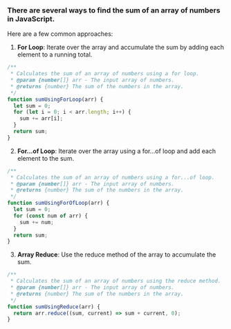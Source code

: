 ### There are several ways to find the sum of an array of numbers in JavaScript.
Here are a few common approaches:

1. **For Loop**: Iterate over the array and accumulate the sum by adding each element to a running total.

```javascript
/**
 * Calculates the sum of an array of numbers using a for loop.
 * @param {number[]} arr - The input array of numbers.
 * @returns {number} The sum of the numbers in the array.
 */
function sumUsingForLoop(arr) {
  let sum = 0;
  for (let i = 0; i < arr.length; i++) {
    sum += arr[i];
  }
  return sum;
}

```

2. **For...of Loop**: Iterate over the array using a for...of loop and add each element to the sum.
```javascript
/**
 * Calculates the sum of an array of numbers using a for...of loop.
 * @param {number[]} arr - The input array of numbers.
 * @returns {number} The sum of the numbers in the array.
 */
function sumUsingForOfLoop(arr) {
  let sum = 0;
  for (const num of arr) {
    sum += num;
  }
  return sum;
}

```

3. **Array Reduce**: Use the reduce method of the array to accumulate the sum.
```javascript
/**
 * Calculates the sum of an array of numbers using the reduce method.
 * @param {number[]} arr - The input array of numbers.
 * @returns {number} The sum of the numbers in the array.
 */
function sumUsingReduce(arr) {
  return arr.reduce((sum, current) => sum + current, 0);
}

```
